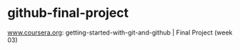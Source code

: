 # github-final-project
www.coursera.org: getting-started-with-git-and-github | Final Project (week 03)

